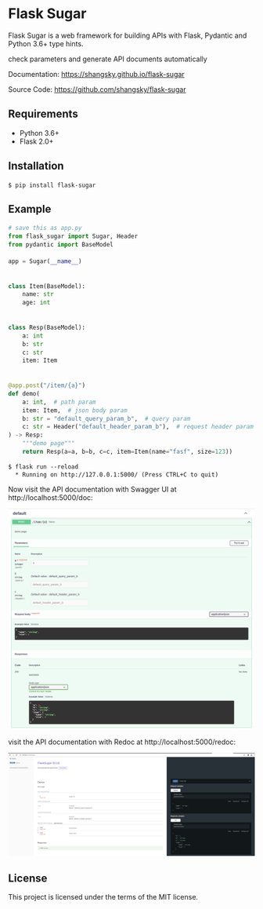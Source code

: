 # Flask Sugar
Flask Sugar is a web framework for building APIs with Flask, Pydantic and Python 3.6+ type hints.

check parameters and generate API documents automatically

Documentation: <https://shangsky.github.io/flask-sugar>

Source Code: <https://github.com/shangsky/flask-sugar>


## Requirements

- Python 3.6+
- Flask 2.0+

## Installation

```shell
$ pip install flask-sugar
```

## Example

```python
# save this as app.py
from flask_sugar import Sugar, Header
from pydantic import BaseModel

app = Sugar(__name__)


class Item(BaseModel):
    name: str
    age: int


class Resp(BaseModel):
    a: int
    b: str
    c: str
    item: Item


@app.post("/item/{a}")
def demo(
    a: int,  # path param
    item: Item,  # json body param
    b: str = "default_query_param_b",  # query param
    c: str = Header("default_header_param_b"),  # request header param
) -> Resp:
    """demo page"""
    return Resp(a=a, b=b, c=c, item=Item(name="fasf", size=123))
```

```shell
$ flask run --reload
  * Running on http://127.0.0.1:5000/ (Press CTRL+C to quit)
```

Now visit the API documentation with Swagger UI at http://localhost:5000/doc:

![](img/swagger-ui.png)

visit the API documentation with Redoc at http://localhost:5000/redoc:

![](img/redoc.png)

## License

This project is licensed under the terms of the MIT license.